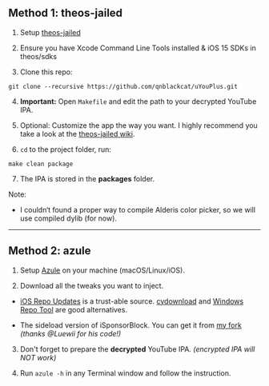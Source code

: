 ## Method 1: theos-jailed

1. Setup [theos-jailed](https://github.com/kabiroberai/theos-jailed/wiki/Installation)

2. Ensure you have Xcode Command Line Tools installed & iOS 15 SDKs in theos/sdks

3. Clone this repo:
```
git clone --recursive https://github.com/qnblackcat/uYouPlus.git
```
4. **Important:** Open `Makefile` and edit the path to your decrypted YouTube IPA. 

5. Optional: Customize the app the way you want. I highly recommend you take a look at the [theos-jailed wiki](https://github.com/kabiroberai/theos-jailed/wiki/Usage).

6. `cd` to the project folder, run:
```
make clean package
```

7. The IPA is stored in the **packages** folder.

Note:
- I couldn‘t found a proper way to compile Alderis color picker, so we will use compiled dylib (for now).

***

## Method 2: azule

1. Setup [Azule](https://github.com/Al4ise/Azule) on your machine (macOS/Linux/iOS).

2. Download all the tweaks you want to inject. 

- [iOS Repo Updates](https://www.ios-repo-updates.com/) is a trust-able source. [cydownload](https://github.com/borishonman/cydownload) and [Windows Repo Tool](https://github.com/SarahH12099/Windows-Repo-Tool) are good alternatives.

- The sideload version of iSponsorBlock. You can get it from [my fork](https://github.com/qnblackcat/iSponsorBlock) _(thanks @Luewii for his code!)_

3. Don't forget to prepare the **decrypted** YouTube IPA. _(encrypted IPA will NOT work)_

4. Run `azule -h` in any Terminal window and follow the instruction.